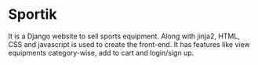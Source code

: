 # Sportik
It is a Django website to sell sports equipment. Along with jinja2, HTML, CSS and javascript is used to create the front-end. It has features like view equipments category-wise, add to cart and login/sign up.
